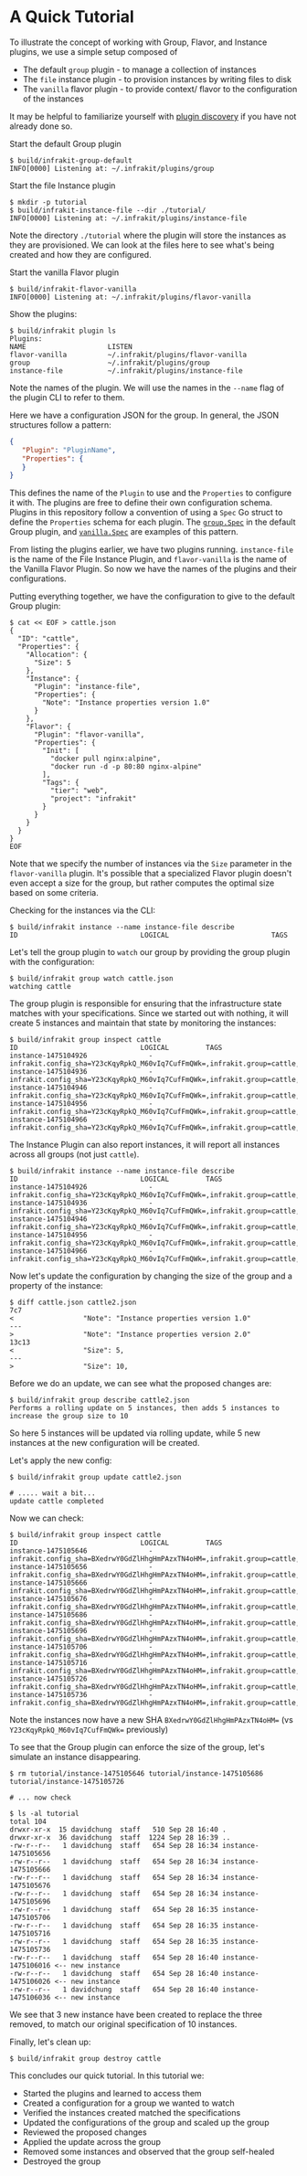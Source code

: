 # A Quick Tutorial

To illustrate the concept of working with Group, Flavor, and Instance plugins, we use a simple setup composed of
  + The default `group` plugin - to manage a collection of instances
  + The `file` instance plugin - to provision instances by writing files to disk
  + The `vanilla` flavor plugin - to provide context/ flavor to the configuration of the instances

It may be helpful to familiarize yourself with [plugin discovery](../README.md#plugin-discovery) if you have not already
done so.

Start the default Group plugin

```shell
$ build/infrakit-group-default
INFO[0000] Listening at: ~/.infrakit/plugins/group
```

Start the file Instance plugin

```shell
$ mkdir -p tutorial
$ build/infrakit-instance-file --dir ./tutorial/
INFO[0000] Listening at: ~/.infrakit/plugins/instance-file
```
Note the directory `./tutorial` where the plugin will store the instances as they are provisioned.
We can look at the files here to see what's being created and how they are configured.

Start the vanilla Flavor plugin

```shell
$ build/infrakit-flavor-vanilla
INFO[0000] Listening at: ~/.infrakit/plugins/flavor-vanilla
```

Show the plugins:

```shell
$ build/infrakit plugin ls
Plugins:
NAME                    LISTEN
flavor-vanilla          ~/.infrakit/plugins/flavor-vanilla
group                   ~/.infrakit/plugins/group
instance-file           ~/.infrakit/plugins/instance-file
```

Note the names of the plugin.  We will use the names in the `--name` flag of the plugin CLI to refer to them.

Here we have a configuration JSON for the group.  In general, the JSON structures follow a pattern:

```json
{
   "Plugin": "PluginName",
   "Properties": {
   }
}
```

This defines the name of the `Plugin` to use and the `Properties` to configure it with.  The plugins are free to define
their own configuration schema.  Plugins in this repository follow a convention of using a `Spec` Go struct to define
the `Properties` schema for each plugin.  The [`group.Spec`](/plugin/group/types/types.go) in the default Group plugin,
and [`vanilla.Spec`](/plugin/flavor/vanilla/flavor.go) are examples of this pattern.

From listing the plugins earlier, we have two plugins running. `instance-file` is the name of the File Instance Plugin,
and `flavor-vanilla` is the name of the Vanilla Flavor Plugin.
So now we have the names of the plugins and their configurations.

Putting everything together, we have the configuration to give to the default Group plugin:

```shell
$ cat << EOF > cattle.json
{
  "ID": "cattle",
  "Properties": {
    "Allocation": {
      "Size": 5
    },
    "Instance": {
      "Plugin": "instance-file",
      "Properties": {
        "Note": "Instance properties version 1.0"
      }
    },
    "Flavor": {
      "Plugin": "flavor-vanilla",
      "Properties": {
        "Init": [
          "docker pull nginx:alpine",
          "docker run -d -p 80:80 nginx-alpine"
        ],
        "Tags": {
          "tier": "web",
          "project": "infrakit"
        }
      }
    }
  }
}
EOF
```

Note that we specify the number of instances via the `Size` parameter in the `flavor-vanilla` plugin.  It's possible
that a specialized Flavor plugin doesn't even accept a size for the group, but rather computes the optimal size based on
some criteria.

Checking for the instances via the CLI:

```shell
$ build/infrakit instance --name instance-file describe
ID                              LOGICAL                         TAGS

```

Let's tell the group plugin to `watch` our group by providing the group plugin with the configuration:

```shell
$ build/infrakit group watch cattle.json
watching cattle
```

The group plugin is responsible for ensuring that the infrastructure state matches with your specifications.  Since we
started out with nothing, it will create 5 instances and maintain that state by monitoring the instances:
```shell
$ build/infrakit group inspect cattle
ID                              LOGICAL         TAGS
instance-1475104926           	  -             infrakit.config_sha=Y23cKqyRpkQ_M60vIq7CufFmQWk=,infrakit.group=cattle,project=infrakit,tier=web
instance-1475104936           	  -             infrakit.config_sha=Y23cKqyRpkQ_M60vIq7CufFmQWk=,infrakit.group=cattle,project=infrakit,tier=web
instance-1475104946           	  -             infrakit.config_sha=Y23cKqyRpkQ_M60vIq7CufFmQWk=,infrakit.group=cattle,project=infrakit,tier=web
instance-1475104956           	  -             infrakit.config_sha=Y23cKqyRpkQ_M60vIq7CufFmQWk=,infrakit.group=cattle,project=infrakit,tier=web
instance-1475104966           	  -             infrakit.config_sha=Y23cKqyRpkQ_M60vIq7CufFmQWk=,infrakit.group=cattle,project=infrakit,tier=web
```

The Instance Plugin can also report instances, it will report all instances across all groups (not just `cattle`).

```shell
$ build/infrakit instance --name instance-file describe
ID                              LOGICAL         TAGS
instance-1475104926           	  -             infrakit.config_sha=Y23cKqyRpkQ_M60vIq7CufFmQWk=,infrakit.group=cattle,project=infrakit,tier=web
instance-1475104936           	  -             infrakit.config_sha=Y23cKqyRpkQ_M60vIq7CufFmQWk=,infrakit.group=cattle,project=infrakit,tier=web
instance-1475104946           	  -             infrakit.config_sha=Y23cKqyRpkQ_M60vIq7CufFmQWk=,infrakit.group=cattle,project=infrakit,tier=web
instance-1475104956           	  -             infrakit.config_sha=Y23cKqyRpkQ_M60vIq7CufFmQWk=,infrakit.group=cattle,project=infrakit,tier=web
instance-1475104966           	  -             infrakit.config_sha=Y23cKqyRpkQ_M60vIq7CufFmQWk=,infrakit.group=cattle,project=infrakit,tier=web
```

Now let's update the configuration by changing the size of the group and a property of the instance:

```shell
$ diff cattle.json cattle2.json 
7c7
<                 "Note": "Instance properties version 1.0"
---
>                 "Note": "Instance properties version 2.0"
13c13
<                 "Size": 5,
---
>                 "Size": 10,
```

Before we do an update, we can see what the proposed changes are:
```shell
$ build/infrakit group describe cattle2.json 
Performs a rolling update on 5 instances, then adds 5 instances to increase the group size to 10
```

So here 5 instances will be updated via rolling update, while 5 new instances at the new configuration will
be created.

Let's apply the new config:

```shell
$ build/infrakit group update cattle2.json 

# ..... wait a bit...
update cattle completed
```
Now we can check:

```shell
$ build/infrakit group inspect cattle
ID                              LOGICAL         TAGS
instance-1475105646           	  -             infrakit.config_sha=BXedrwY0GdZlHhgHmPAzxTN4oHM=,infrakit.group=cattle,project=infrakit,tier=web
instance-1475105656           	  -             infrakit.config_sha=BXedrwY0GdZlHhgHmPAzxTN4oHM=,infrakit.group=cattle,project=infrakit,tier=web
instance-1475105666           	  -             infrakit.config_sha=BXedrwY0GdZlHhgHmPAzxTN4oHM=,infrakit.group=cattle,project=infrakit,tier=web
instance-1475105676           	  -             infrakit.config_sha=BXedrwY0GdZlHhgHmPAzxTN4oHM=,infrakit.group=cattle,project=infrakit,tier=web
instance-1475105686           	  -             infrakit.config_sha=BXedrwY0GdZlHhgHmPAzxTN4oHM=,infrakit.group=cattle,project=infrakit,tier=web
instance-1475105696           	  -             infrakit.config_sha=BXedrwY0GdZlHhgHmPAzxTN4oHM=,infrakit.group=cattle,project=infrakit,tier=web
instance-1475105706           	  -             infrakit.config_sha=BXedrwY0GdZlHhgHmPAzxTN4oHM=,infrakit.group=cattle,project=infrakit,tier=web
instance-1475105716           	  -             infrakit.config_sha=BXedrwY0GdZlHhgHmPAzxTN4oHM=,infrakit.group=cattle,project=infrakit,tier=web
instance-1475105726           	  -             infrakit.config_sha=BXedrwY0GdZlHhgHmPAzxTN4oHM=,infrakit.group=cattle,project=infrakit,tier=web
instance-1475105736           	  -             infrakit.config_sha=BXedrwY0GdZlHhgHmPAzxTN4oHM=,infrakit.group=cattle,project=infrakit,tier=web
```

Note the instances now have a new SHA `BXedrwY0GdZlHhgHmPAzxTN4oHM=` (vs `Y23cKqyRpkQ_M60vIq7CufFmQWk=` previously)

To see that the Group plugin can enforce the size of the group, let's simulate an instance disappearing.

```shell
$ rm tutorial/instance-1475105646 tutorial/instance-1475105686 tutorial/instance-1475105726

# ... now check

$ ls -al tutorial
total 104
drwxr-xr-x  15 davidchung  staff   510 Sep 28 16:40 .
drwxr-xr-x  36 davidchung  staff  1224 Sep 28 16:39 ..
-rw-r--r--   1 davidchung  staff   654 Sep 28 16:34 instance-1475105656
-rw-r--r--   1 davidchung  staff   654 Sep 28 16:34 instance-1475105666
-rw-r--r--   1 davidchung  staff   654 Sep 28 16:34 instance-1475105676
-rw-r--r--   1 davidchung  staff   654 Sep 28 16:34 instance-1475105696
-rw-r--r--   1 davidchung  staff   654 Sep 28 16:35 instance-1475105706
-rw-r--r--   1 davidchung  staff   654 Sep 28 16:35 instance-1475105716
-rw-r--r--   1 davidchung  staff   654 Sep 28 16:35 instance-1475105736
-rw-r--r--   1 davidchung  staff   654 Sep 28 16:40 instance-1475106016 <-- new instance
-rw-r--r--   1 davidchung  staff   654 Sep 28 16:40 instance-1475106026 <-- new instance
-rw-r--r--   1 davidchung  staff   654 Sep 28 16:40 instance-1475106036 <-- new instance
```

We see that 3 new instance have been created to replace the three removed, to match our
original specification of 10 instances.

Finally, let's clean up:

```shell
$ build/infrakit group destroy cattle
```

This concludes our quick tutorial.  In this tutorial we:
  + Started the plugins and learned to access them
  + Created a configuration for a group we wanted to watch
  + Verified the instances created matched the specifications
  + Updated the configurations of the group and scaled up the group
  + Reviewed the proposed changes
  + Applied the update across the group
  + Removed some instances and observed that the group self-healed
  + Destroyed the group
